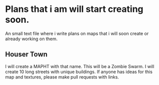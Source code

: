# Plans that i am will start creating soon.
An small text file where i write plans on maps
that i will soon create or already working on them.
## Houser Town
I will create a MAPHT with that name. This will be
a Zombie Swarm. I will create 10 long streets with unique buildings.
If anyone has ideas for this map and textures, please make pull
requests with links.
